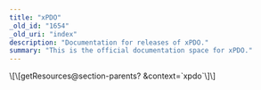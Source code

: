 ```yaml
---
title: "xPDO"
_old_id: "1654"
_old_uri: "index"
description: "Documentation for releases of xPDO."
summary: "This is the official documentation space for xPDO."
---
```


<section> \[\[getResources@section-parents? &context=`xpdo`\]\] </section>